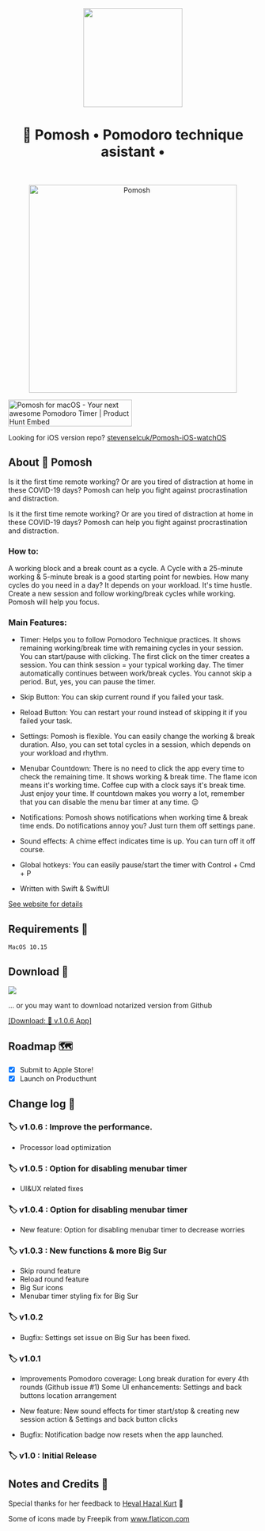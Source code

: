 <div align="center">
	<img src="https://imgur.com/qcyQcIV.png" width="200" height="200" />
	<h1><strong>🍅 Pomosh</strong> • Pomodoro technique asistant •</h1>
	
</div>
<br>

<p align="center">
<a href="https://apps.apple.com/us/app/garlic-for-remote-jobs/id1509031122?ls=1" target="_blank">
    <img
      src="https://raw.githubusercontent.com/stevenselcuk/Pomosh-macOS/master/demo.gif"
      height="420"
      alt="Pomosh"
      title="Pomosh | Pomodoro technique asistant"
    /></a>

	
  </p>
  

  <a href="https://www.producthunt.com/posts/pomosh-for-macos?utm_source=badge-featured&utm_medium=badge&utm_souce=badge-pomosh-for-macos" target="_blank"><img src="https://api.producthunt.com/widgets/embed-image/v1/featured.svg?post_id=204674&theme=light" alt="Pomosh for macOS - Your next awesome Pomodoro Timer | Product Hunt Embed" style="width: 250px; height: 54px;" width="250px" height="54px" /></a>

Looking for iOS version repo? [stevenselcuk/Pomosh-iOS-watchOS](https://github.com/stevenselcuk/Pomosh-iOS-watchOS) 

## About 🍅 Pomosh

Is it the first time remote working? Or are you tired of distraction at home in these COVID-19 days? Pomosh can help you fight against procrastination and distraction.

Is it the first time remote working? Or are you tired of distraction at home in these COVID-19 days? Pomosh can help you fight against procrastination and distraction.

### How to:

A working block and a break count as a cycle. A Cycle with a 25-minute working & 5-minute break is a good starting point for newbies. How many cycles do you need in a day? It depends on your workload. It's time hustle. Create a new session and follow working/break cycles while working. Pomosh will help you focus.

### Main Features:

- Timer: Helps you to follow Pomodoro Technique practices. It shows remaining working/break time with remaining cycles in your session. You can start/pause with clicking. The first click on the timer creates a session. You can think session = your typical working day. The timer automatically continues between work/break cycles. You cannot skip a period. But, yes, you can pause the timer. 

- Skip Button: You can skip current round if you failed your task.

- Reload Button: You can restart your round instead of skipping it if you failed your task.

- Settings: Pomosh is flexible. You can easily change the working & break duration. Also, you can set total cycles in a session, which depends on your workload and rhythm. 

- Menubar Countdown: There is no need to click the app every time to check the remaining time. It shows working & break time. The flame icon means it's working time. Coffee cup with a clock says it's break time. Just enjoy your time. If countdown makes you worry a lot, remember that you can disable the menu bar timer at any time. 😌

- Notifications: Pomosh shows notifications when working time & break time ends. Do notifications annoy you? Just turn them off settings pane.

- Sound effects: A chime effect indicates time is up. You can turn off it off course.

- Global hotkeys: You can easily pause/start the timer with Control + Cmd + P

- Written with Swift & SwiftUI


[See website for details](https://pomosh.netlify.app/)

## Requirements 🤔

`MacOS 10.15`

## Download 🚀

[![](https://linkmaker.itunes.apple.com/assets/shared/badges/en-us/macappstore-lrg.svg)](https://apps.apple.com/us/app/pomosh/id1515791898?ls=1)

... or you may want to download notarized version from Github

[ [Download: 🍅 v.1.0.6 App] ](https://github.com/stevenselcuk/Pomosh-macOS/releases/download/v.1.0.6/Pomosh.zip)

## Roadmap 🗺

- [x] Submit to Apple Store!
- [x] Launch on Producthunt 

## Change log 🧠

### 🏷 v1.0.6 : Improve the performance. 

- Processor load optimization 

### 🏷 v1.0.5 : Option for disabling menubar timer

- UI&UX related fixes

### 🏷 v1.0.4 : Option for disabling menubar timer

- New feature: Option for disabling menubar timer to decrease worries

### 🏷 v1.0.3 : New functions & more Big Sur

- Skip round feature
- Reload round feature
- Big Sur icons
- Menubar timer styling fix for Big Sur

### 🏷 v1.0.2

- Bugfix: Settings set issue on Big Sur has been fixed.

### 🏷 v1.0.1

- Improvements
 Pomodoro coverage: Long break duration for every 4th rounds (Github issue #1)
 Some UI enhancements: Settings and back buttons location arrangement

- New feature: New sound effects for timer start/stop & creating new session action & Settings and back button clicks 

- Bugfix: Notification badge now resets when the app launched.

### 🏷 v1.0 : Initial Release


## Notes and Credits 🍍

Special thanks for her feedback to [Heval Hazal Kurt](https://github.com/hevalhazalkurt) 🙌

Some of icons made by Freepik from www.flaticon.com

